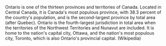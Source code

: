 Ontario is one of the thirteen provinces and territories of Canada. Located in Central Canada, it is Canada's most populous province, with 38.3 percent of the country's population, and is the second-largest province by total area (after Quebec). Ontario is the fourth-largest jurisdiction in total area when the territories of the Northwest Territories and Nunavut are included. It is home to the nation's capital city, Ottawa, and the nation's most populous city, Toronto, which is also Ontario's provincial capital. (Wikipedia)
